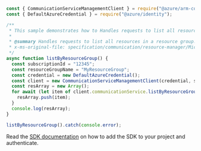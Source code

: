 ```javascript
const { CommunicationServiceManagementClient } = require("@azure/arm-communication");
const { DefaultAzureCredential } = require("@azure/identity");

/**
 * This sample demonstrates how to Handles requests to list all resources in a resource group.
 *
 * @summary Handles requests to list all resources in a resource group.
 * x-ms-original-file: specification/communication/resource-manager/Microsoft.Communication/stable/2020-08-20/examples/listByResourceGroup.json
 */
async function listByResourceGroup() {
  const subscriptionId = "12345";
  const resourceGroupName = "MyResourceGroup";
  const credential = new DefaultAzureCredential();
  const client = new CommunicationServiceManagementClient(credential, subscriptionId);
  const resArray = new Array();
  for await (let item of client.communicationService.listByResourceGroup(resourceGroupName)) {
    resArray.push(item);
  }
  console.log(resArray);
}

listByResourceGroup().catch(console.error);
```

Read the [SDK documentation](https://github.com/Azure/azure-sdk-for-js/blob/%40azure%2Farm-communication_3.0.1/sdk/communication/arm-communication/README.md) on how to add the SDK to your project and authenticate.
